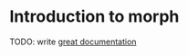 # Introduction to morph

TODO: write [great documentation](http://jacobian.org/writing/what-to-write/)

